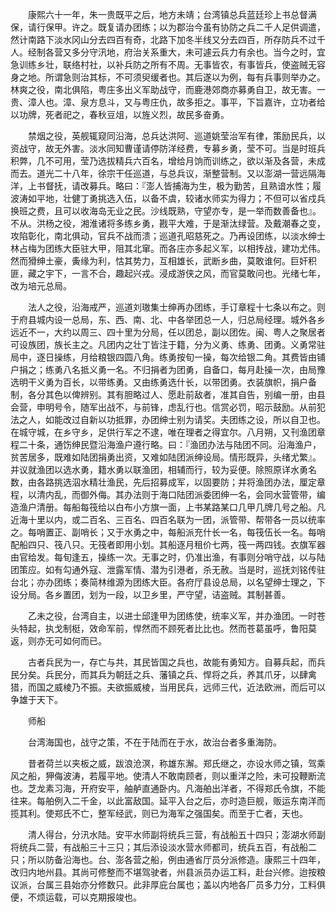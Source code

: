 <!-- { "loadSidebar": true } -->
　　康熙六十一年，朱一贵既平之后，地方未靖；台湾镇总兵蓝廷珍上书总督满保，请行保甲。许之。既复请办团练；以为郡治今虽有协防之兵二千人足供调遣，然计南路下淡水冈山分去四百有奇，北路下加冬半线又分去四百，所存防兵不过千人。经制各营又多分守汛地，府治关系重大，未可遽云兵力有余也。当今之时，宜急训练乡壮，联络村社，以补兵防之所有不周。无事皆农，有事皆兵，使盗贼无容身之地。所谓急则治其标，不可须臾缓者也。其后遂以为例，每有兵事则举办之。林爽之役，南北俱陷，粤庄多出义军助战守，而鹿港郊商亦募勇自卫，故无害。一贵、漳人也。漳、泉方息斗，又与粤庄仇，故多拒之。事平，下旨嘉许，立功者给以功牌，死者祀之，春秋豆俎，以旌义烈，故民多奋勇。

　　禁烟之役，英舰辄窥同沿海，总兵达洪阿、巡道姚莹治军有律，策励民兵，以资战守，故无外害。淡水同知曹谨请停防洋经费，专募乡勇，莹不可。当是时班兵积弊，几不可用，莹乃选拔精兵六百名，增给月饷而训练之，欲以渐及各营，未成而去。道光二十八年，徐宗干任巡道，与总兵议，渐整营制。又以澎湖一营远隔海洋，上书督抚，请改募兵。略曰：『澎人皆捕海为生，极为勤苦，且熟谙水性；履波涛如平地，壮健丁勇挑选入伍，以备不虞，较诸水师实为得力；不但可以省戍兵换班之费，且可以收海岛无业之民。沙线既熟，守望亦专，是一举而数善备也』。不从。洪杨之役，湘淮诸将多练乡勇，戡平大难，于是渐汰绿营。及戴潮春之变，攻陷彰化，南北俱动，官兵不战而溃；巡道孔昭慈死之。乃再设团练，以淡水绅士林占梅为团练大臣驻大甲，阻其北窜。而各庄亦多起义军，以相抟战，建功尤伟。然而猾绅土豪，夤缘为利，怙其势力，互相雄长，武断乡曲，莫敢谁何。巨奸积匪，藏之宇下，一言不合，趣起兴戎。浸成游侠之风，而官莫敢问也。光绪七年，改为培元总局。

　　法人之役，沿海戒严，巡道刘璈集士绅再办团练，手订章程十七条以布之。则于府县城内设一总局，东、西、南、北、中各举团总一人，归总局经理。城外各乡远近不一，大约以周三、四十里为分局，任以团总，副以团佐。闽、粤人之聚居者可设族团，族长主之。凡团内之壮丁皆注于籍，分为义勇、练勇、团勇。义勇常驻局中，逐日操练，月给粮银四圆八角。练勇按旬一操，每次给银二角。其费皆由铺户捐之；练勇八名抵义勇一名。不归捐者为团勇，自备口，每月赴操一次，由局豫选明干义勇为百长，以带练勇。又由练勇选什长，以带团勇。衣装旗帜，捐户备制，各分其色以俾辨别。其有胆略过人、愿赴前敌者，准其自告，别编一册，由县会营，申明号令，随军出战不，与前锋，虑乱行也。信赏必罚，昭示鼓励。从前犯法之人，如能改过自新以功抵罪，办团绅士别为请奖。夫团练之设，所以自卫也。在城守城，在乡守乡，足供行军之不逮，唯在理者之得宜尔。八月朔，又刊渔团章程二十条，通饬绅民暨沿海渔户遵行略。曰：『渔团办法与陆团不同。沿海渔户，贫苦居多，既难如陆团捐勇出资，又难如陆团派绅设局。情形既异，头绪尤繁』。并议就渔团以选水勇，籍水勇以联渔团，相辅而行，较为妥便。除照原详水勇名数，由各路挑选泅水精壮渔民，先后招募成军，以固要防；并将渔团办法，厘定章程，以清内乱，而御外侮。其办法则于海口陆团派委团绅一名，会同水营管带，编造渔户清册。每船每筏给以白布小方旗一面，上书某路某口几甲几牌几号之船。凡近海十里以内，或二百名、三百名、四百名联为一团，派管带、帮带各一员以统率之。每哨置正、副哨长；又于水勇之中，每船派充什长一名，每筏伍长一名。每哨配船四只、筏八只。无筏者即用小划。其船逐月租价七两，筏一两四钱。衣旗军器由官给发。每旬逢五，操练一次。无事之时，仍准出渔，有事则分哨守战，以与陆团策应。如有勾通外寇、泄露军情、潜为引港者，杀无赦。当是时，巡抚刘铭传驻台北；亦办团练；奏简林维源为团练大臣。各府厅县设总局，以名望绅士理之，下设分局。各乡置团，划为一段，以卫乡里，严守望，诘盗贼。其制甚善。

　　乙未之役，台湾自主，以进士邱逢甲为团练使，统率义军，并办渔团。一时苍头特起，执戈制梃，效命军前，悍然而不顾死者比比也。然而苍葛虽呼，鲁阳莫返，则亦无可如何而已。

　　古者兵民为一，存亡与共，其民皆国之兵也，故能有勇知方。自募兵起，而兵民分矣。兵民分，而其兵为朝廷之兵、藩镇之兵、悍将之兵，养其爪牙，以肆禽猎，而国之威棱乃不振。夫欲振威棱，当用民兵，远师三代，近法欧洲，而后可以争雄于天下。

　　师船

　　台湾海国也，战守之策，不在于陆而在于水，故治台者多重海防。

　　昔者荷兰以夹板之威，跋浪沧溟，称雄东澥。郑氏继之，亦设水师之镇，驾乘风之船，狎侮波涛，若履平地。使清人不敢南顾者，则以重洋之险，未可投鞭断流也。芝龙素习海，开府安平，舳舻直通卧内。凡海舶出洋者，不得郑氏令旗，不能往来。每舶例入二千金，以此富敌国。延平入台之后，亦时造巨舰，贩运东南洋而揽其利。使郑氏不亡，整军经武，则已为海军之强国矣。而至于亡者，天也。

　　清人得台，分汛水陆。安平水师副将统兵三营，有战船五十四只；澎湖水师副将统兵二营，有战船三十三只；其后添设淡水营水师都司，统兵五百，有战船二只；所以防备沿海也。台、澎各营之船，例由通省厅员分派修造。康熙三十四年，改归内地州县。其尚可修整而不堪驾驶者，州县派员办运工料，赴台兴修。迨按粮议派，台属三县始亦分修数只。此非厚庇台属也；盖以内地各厂员多力分，工料俱便，不烦运载，可以克期报竣也。

